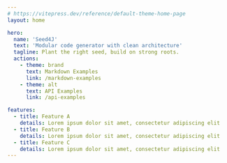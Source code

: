 ```yaml
---
# https://vitepress.dev/reference/default-theme-home-page
layout: home

hero:
  name: 'Seed4J'
  text: 'Modular code generator with clean architecture'
  tagline: Plant the right seed, build on strong roots.
  actions:
    - theme: brand
      text: Markdown Examples
      link: /markdown-examples
    - theme: alt
      text: API Examples
      link: /api-examples

features:
  - title: Feature A
    details: Lorem ipsum dolor sit amet, consectetur adipiscing elit
  - title: Feature B
    details: Lorem ipsum dolor sit amet, consectetur adipiscing elit
  - title: Feature C
    details: Lorem ipsum dolor sit amet, consectetur adipiscing elit
---
```


